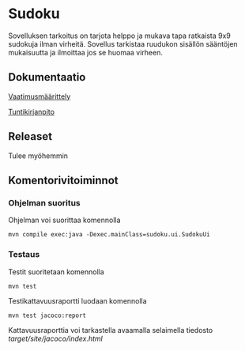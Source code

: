 # Sudoku

Sovelluksen tarkoitus on tarjota helppo ja mukava tapa ratkaista 9x9 sudokuja ilman virheitä. Sovellus tarkistaa ruudukon sisällön sääntöjen mukaisuutta ja ilmoittaa jos se huomaa virheen.

## Dokumentaatio

[Vaatimusmäärittely](https://github.com/Sieluton/ot-harjoitustyo/blob/master/Sudoku/dokumentaatio/vaatimusmaarittely.md)

[Tuntikirjanpito](https://github.com/Sieluton/ot-harjoitustyo/blob/master/Sudoku/dokumentaatio/tuntikirjanpito.md)


## Releaset

Tulee myöhemmin

## Komentorivitoiminnot

### Ohjelman suoritus

Ohjelman voi suorittaa komennolla

```
mvn compile exec:java -Dexec.mainClass=sudoku.ui.SudokuUi
```

### Testaus

Testit suoritetaan komennolla

```
mvn test
```

Testikattavuusraportti luodaan komennolla

```
mvn test jacoco:report
```

Kattavuusraporttia voi tarkastella avaamalla selaimella tiedosto _target/site/jacoco/index.html_